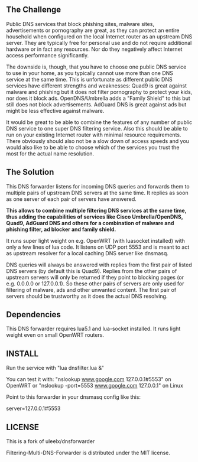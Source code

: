 The Challenge
-----------------------------
Public DNS services that block phishing sites, malware sites, advertisements or pornography are great, as they can protect an entire household when configured on the local Internet router as an upstream DNS server. They are typically free for personal use and do not require additional hardware or in fact any resources. Nor do they negatively affect Internet access performance significantly.

The downside is, though, that you have to choose one public DNS service to use in your home, as you typically cannot use more than one DNS service at the same time. This is unfortunate as different public DNS services have different strengths and weaknesses: Quad9 is great against malware and phishing but it does not filter pornography to protect your kids, nor does it block ads. OpenDNS/Umbrella adds a "Family Shield" to this but still does not block advertisements. AdGuard DNS is great against ads but might be less effective against malware. 

It would be great to be able to combine the features of any number of public DNS service to one super DNS filtering service. Also this should be able to run on your existing Internet router with minimal resource requirements. There obviously should also not be a slow down of access speeds and you would also like to be able to choose which of the services you trust the most for the actual name resolution.

The Solution
-----------------------------

This DNS forwarder listens for incoming DNS queries and forwards them to multiple pairs of upstream DNS servers at the same time.
It replies as soon as one server of each pair of servers have answered.

**This allows to combine multiple filtering DNS services at the same time, thus adding the capabilities of services like Cisco Umbrella/OpenDNS, Quad9, AdGuard DNS and others for a combination of malware and phishing filter, ad blocker and family shield.**

It runs super light weight on e.g. OpenWRT (with luasocket installed) with only a few lines of lua code.
It listens on UDP port 5553 and is meant to act as upstream resolver for a local caching DNS server like dnsmasq.

DNS queries will always be answered with replies from the first pair of listed DNS servers (by default this is Quad9). Replies from the other pairs of upstream servers will only be returned if they point to blocking pages (or e.g. 0.0.0.0 or 127.0.0.1). So these other pairs of servers are only used for filtering of malware, ads and other unwanted content. The first pair of servers should be trustworthy as it does the actual DNS resolving.
  
Dependencies
----------------------------

This DNS forwarder requires lua5.1 and lua-socket installed.
It runs light weight even on small OpenWRT routers.

INSTALL
---------------------

Run the service with "lua dnsfilter.lua &"

You can test it with: 
"nslookup www.google.com 127.0.0.1#5553" on OpenWRT
or "nslookup -port=5553 www.google.com 127.0.0.1" on Linux

Point to this forwarder in your dnsmasq config like this:

server=127.0.0.1#5553

LICENSE
----------------------

This is a fork of uleelx/dnsforwarder

Filtering-Multi-DNS-Forwarder is distributed under the MIT license.
